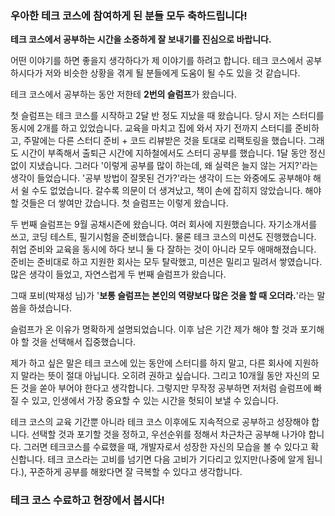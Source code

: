 ### 우아한 테크 코스에 참여하게 된 분들 모두 축하드립니다!

**테크 코스에서 공부하는 시간을 소중하게 잘 보내기를 진심으로 바랍니다.**

어떤 이야기를 하면 좋을지 생각하다가 제 이야기를 하려고 합니다.
테크 코스에서 공부하시다가 저와 비슷한 상황을 겪게 될 분들에게 도움이 될 수도 있을 것 같습니다.

테크 코스에서 공부하는 동안 저한테 **2번의 슬럼프**가 왔습니다.

첫 슬럼프는 테크 코스를 시작하고 2달 반 정도 지났을 때 왔습니다.
당시 저는 스터디를 동시에 2개를 하고 있었습니다.
교육을 마치고 집에 와서 자기 전까지 스터디를 준비하고, 주말에는 다른 스터디 준비 + 코드 리뷰받은 것을 토대로 리팩토링을 했습니다.
그래도 시간이 부족해서 출퇴근 시간에 지하철에서도 스터디 공부를 했습니다.
1달 동안 정신없이 지냈습니다.
그러다 '이렇게 공부를 많이 하는데, 왜 실력은 늘지 않는 거지?'라는 생각이 들었습니다.
'공부 방법이 잘못된 건가?'라는 생각이 드는 와중에도 공부해야 해서 쉴 수도 없었습니다.
갈수록 의문이 더 생겨났고, 책이 손에 잡히지 않았습니다. 해야 할 것들은 더 쌓여만 갔습니다.
첫 슬럼프는 이렇게 왔습니다.

두 번째 슬럼프는 9월 공채시즌에 왔습니다.
여러 회사에 지원했습니다.
자기소개서를 쓰고, 코딩 테스트, 필기시험을 준비했습니다.
물론 테크 코스의 미션도 진행했습니다.
취업 준비와 교육을 동시에 하다 보니 둘 다 잘하는 것이 아니라 모두 애매해졌습니다.
준비는 준비대로 하고 지원한 회사는 모두 탈락했고, 미션은 밀리고 밀려서 쌓였습니다.
많은 생각이 들었고, 자연스럽게 두 번째 슬럼프가 왔습니다.

그때 포비(박재성 님)가 '**보통 슬럼프는 본인의 역량보다 많은 것을 할 때 오더라.**'라는 말씀을 하셨습니다.

슬럼프가 온 이유가 명확하게 설명되었습니다.
이후 남은 기간 제가 해야 할 것과 포기해야 할 것을 선택해서 집중했습니다.

제가 하고 싶은 말은 테크 코스에 있는 동안에 스터디를 하지 말고, 다른 회사에 지원하지 말라는 뜻이 절대 아닙니다.
오히려 권하고 싶습니다. 그리고 10개월 동안 자신의 모든 것을 쏟아 부어야 한다고 생각합니다.
그렇지만 무작정 공부하면 저처럼 슬럼프에 빠질 수 있고, 인생에서 가장 중요할 수 있는 시간을 헛되이 보낼 수 있습니다.

테크 코스의 교육 기간뿐 아니라 테크 코스 이후에도 지속적으로 공부하고 성장해야 합니다.
선택할 것과 포기할 것을 정하고, 우선순위를 정해서 차근차근 공부해 나가야 합니다.
그러면 테크코스를 수료했을 때, 개발자로서 성장한 자신의 모습을 볼 수 있다고 확신합니다.
테크 코스라는 고비를 넘기면 다음 고비가 기다리고 있지만(나중에 알게 됩니다.), 꾸준하게 공부를 해왔다면 잘 극복할 수 있다고 생각합니다.

### 테크 코스 수료하고 현장에서 봅시다!
